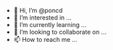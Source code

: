 - 👋 Hi, I’m @poncd
- 👀 I’m interested in ...
- 🌱 I’m currently learning ...
- 💞️ I’m looking to collaborate on ...
- 📫 How to reach me ...

<!---
poncd/poncd is a ✨ special ✨ repository because its `README.md` (this file) appears on your GitHub profile.
You can click the Preview link to take a look at your changes.
--->
